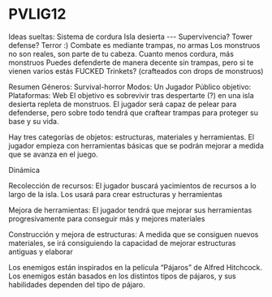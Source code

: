 # PVLIG12
Ideas sueltas:
Sistema de cordura
Isla desierta --- Supervivencia? Tower defense?
Terror :)
Combate es mediante trampas, no armas
Los monstruos no son reales, son parte de tu cabeza. Cuanto menos cordura, más monstruos
Puedes defenderte de manera decente sin trampas, pero si te vienen varios estás FUCKED
Trinkets? (crafteados con drops de monstruos)



Resumen
Géneros: Survival-horror
Modos: Un Jugador
Público objetivo: 
Plataformas: Web
El objetivo es sobrevivir tras despertarte (?) en una isla desierta repleta de monstruos. El jugador será capaz de pelear para defenderse, pero sobre todo tendrá que craftear trampas para proteger su base y su vida.

Hay tres categorías de objetos: estructuras, materiales y herramientas.
El jugador empieza con herramientas básicas que se podrán mejorar a medida que se avanza en el juego.

Dinámica

Recolección de recursos: El jugador buscará yacimientos de recursos a lo largo de la isla. Los usará para crear estructuras y herramientas




Mejora de herramientas: El jugador tendrá que mejorar sus herramientas progresivamente para conseguir más y mejores materiales

Construcción y mejora de estructuras: A medida que se consiguen nuevos materiales, se irá consiguiendo la capacidad de mejorar estructuras antiguas y elaborar 

Los enemigos están inspirados en la película “Pájaros” de Alfred Hitchcock. Los enemigos están basados en los distintos tipos de pájaros, y sus habilidades dependen del tipo de pájaro.
